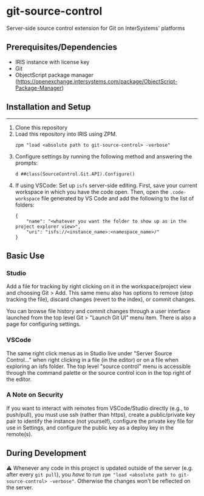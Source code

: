 # git-source-control
 Server-side source control extension for Git on InterSystems' platforms

## Prerequisites/Dependencies

* IRIS instance with license key
* Git
* ObjectScript package manager (https://openexchange.intersystems.com/package/ObjectScript-Package-Manager)

## Installation and Setup
---

1. Clone this repository
2. Load this repository into IRIS using ZPM. 
    ```
    zpm "load <absolute path to git-source-control> -verbose"
    ```
3. Configure settings by running the following method and answering the prompts:
   ```
   d ##class(SourceControl.Git.API).Configure()
   ```
4. If using VSCode: Set up `isfs` server-side editing. First, save your current workspace in which you have the code open. Then, open the `.code-workspace` file generated by VS Code and add the following to the list of folders: 
    ```
    {
        "name": "<whatever you want the folder to show up as in the project explorer view>",
        "uri": "isfs://<instance_name>:<namespace_name>/"
    }
    ```

## Basic Use

### Studio
Add a file for tracking by right clicking on it in the workspace/project view and choosing Git &gt; Add.
This same menu also has options to remove (stop tracking the file), discard changes (revert to the index), or commit changes.

You can browse file history and commit changes through a user interface launched from the top level Git > "Launch Git UI" menu item. There is also a page for configuring settings.

### VSCode
The same right click menus as in Studio live under "Server Source Control..." when right clicking in a file (in the editor) or on a file when exploring an isfs folder. The top level "source control" menu is accessible through the command palette or the source control icon in the top right of the editor.

### A Note on Security
If you want to interact with remotes from VSCode/Studio directly (e.g., to push/pull), you must use ssh (rather than https), create a public/private key pair to identify the instance (not yourself), configure the private key file for use in Settings, and configure the public key as a deploy key in the remote(s).

## During Development

:warning: Whenever any code in this project is updated outside of the server (e.g. after every `git pull`), you _have_ to run `zpm "load <absolute path to git-source-control> -verbose"`. Otherwise the changes won't be reflected on the server.
